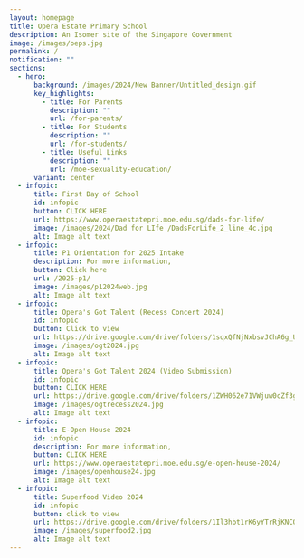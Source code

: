 ```yaml
---
layout: homepage
title: Opera Estate Primary School
description: An Isomer site of the Singapore Government
image: /images/oeps.jpg
permalink: /
notification: ""
sections:
  - hero:
      background: /images/2024/New Banner/Untitled_design.gif
      key_highlights:
        - title: For Parents
          description: ""
          url: /for-parents/
        - title: For Students
          description: ""
          url: /for-students/
        - title: Useful Links
          description: ""
          url: /moe-sexuality-education/
      variant: center
  - infopic:
      title: First Day of School
      id: infopic
      button: CLICK HERE
      url: https://www.operaestatepri.moe.edu.sg/dads-for-life/
      image: /images/2024/Dad for LIfe /DadsForLife_2_line_4c.jpg
      alt: Image alt text
  - infopic:
      title: P1 Orientation for 2025 Intake
      description: For more information,
      button: Click here
      url: /2025-p1/
      image: /images/p12024web.jpg
      alt: Image alt text
  - infopic:
      title: Opera's Got Talent (Recess Concert 2024)
      id: infopic
      button: Click to view
      url: https://drive.google.com/drive/folders/1sqxQfNjNxbsvJChA6g_UhQgjU0CmFd-m?usp=sharing
      image: /images/ogt2024.jpg
      alt: Image alt text
  - infopic:
      title: Opera's Got Talent 2024 (Video Submission)
      id: infopic
      button: CLICK HERE
      url: https://drive.google.com/drive/folders/1ZWH062e71VWjuw0cZf3gHrMSlXoCkqvC?usp=sharing
      image: /images/ogtrecess2024.jpg
      alt: Image alt text
  - infopic:
      title: E-Open House 2024
      id: infopic
      description: For more information,
      button: CLICK HERE
      url: https://www.operaestatepri.moe.edu.sg/e-open-house-2024/
      image: /images/openhouse24.jpg
      alt: Image alt text
  - infopic:
      title: Superfood Video 2024
      id: infopic
      button: click to view
      url: https://drive.google.com/drive/folders/1Il3hbt1rK6yYTrRjKNCO4zAKQ0WcUw66?usp=sharing
      image: /images/superfood2.jpg
      alt: Image alt text
---
```

